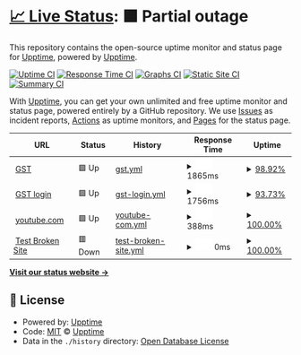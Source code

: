 # [📈 Live Status](https://https://test2a.github.io/GST_status/): <!--live status--> **🟧 Partial outage**

This repository contains the open-source uptime monitor and status page for [Upptime](https://upptime.js.org), powered by [Upptime](https://github.com/upptime/upptime).

[![Uptime CI](https://github.com/upptime/upptime/workflows/Uptime%20CI/badge.svg)](https://github.com/upptime/upptime/actions?query=workflow%3A%22Uptime+CI%22)
[![Response Time CI](https://github.com/upptime/upptime/workflows/Response%20Time%20CI/badge.svg)](https://github.com/upptime/upptime/actions?query=workflow%3A%22Response+Time+CI%22)
[![Graphs CI](https://github.com/upptime/upptime/workflows/Graphs%20CI/badge.svg)](https://github.com/upptime/upptime/actions?query=workflow%3A%22Graphs+CI%22)
[![Static Site CI](https://github.com/upptime/upptime/workflows/Static%20Site%20CI/badge.svg)](https://github.com/upptime/upptime/actions?query=workflow%3A%22Static+Site+CI%22)
[![Summary CI](https://github.com/upptime/upptime/workflows/Summary%20CI/badge.svg)](https://github.com/upptime/upptime/actions?query=workflow%3A%22Summary+CI%22)

With [Upptime](https://upptime.js.org), you can get your own unlimited and free uptime monitor and status page, powered entirely by a GitHub repository. We use [Issues](https://github.com/upptime/upptime/issues) as incident reports, [Actions](https://github.com/upptime/upptime/actions) as uptime monitors, and [Pages](https://https://test2a.github.io/GST_status/) for the status page.

<!--start: status pages-->
<!-- This summary is generated by Upptime (https://github.com/upptime/upptime) -->
<!-- Do not edit this manually, your changes will be overwritten -->
<!-- prettier-ignore -->
| URL | Status | History | Response Time | Uptime |
| --- | ------ | ------- | ------------- | ------ |
| <img alt="" src="https://icons.duckduckgo.com/ip3/www.gst.gov.in.ico" height="13"> [GST](https://www.gst.gov.in) | 🟩 Up | [gst.yml](https://github.com/test2a/GST_status/commits/HEAD/history/gst.yml) | <details><summary><img alt="Response time graph" src="./graphs/gst/response-time-week.png" height="20"> 1865ms</summary><br><a href="https://https://test2a.github.io/GST_status//history/gst"><img alt="Response time 1917" src="https://img.shields.io/endpoint?url=https%3A%2F%2Fraw.githubusercontent.com%2Ftest2a%2FGST_status%2FHEAD%2Fapi%2Fgst%2Fresponse-time.json"></a><br><a href="https://https://test2a.github.io/GST_status//history/gst"><img alt="24-hour response time 1876" src="https://img.shields.io/endpoint?url=https%3A%2F%2Fraw.githubusercontent.com%2Ftest2a%2FGST_status%2FHEAD%2Fapi%2Fgst%2Fresponse-time-day.json"></a><br><a href="https://https://test2a.github.io/GST_status//history/gst"><img alt="7-day response time 1865" src="https://img.shields.io/endpoint?url=https%3A%2F%2Fraw.githubusercontent.com%2Ftest2a%2FGST_status%2FHEAD%2Fapi%2Fgst%2Fresponse-time-week.json"></a><br><a href="https://https://test2a.github.io/GST_status//history/gst"><img alt="30-day response time 1854" src="https://img.shields.io/endpoint?url=https%3A%2F%2Fraw.githubusercontent.com%2Ftest2a%2FGST_status%2FHEAD%2Fapi%2Fgst%2Fresponse-time-month.json"></a><br><a href="https://https://test2a.github.io/GST_status//history/gst"><img alt="1-year response time 1917" src="https://img.shields.io/endpoint?url=https%3A%2F%2Fraw.githubusercontent.com%2Ftest2a%2FGST_status%2FHEAD%2Fapi%2Fgst%2Fresponse-time-year.json"></a></details> | <details><summary><a href="https://https://test2a.github.io/GST_status//history/gst">98.92%</a></summary><a href="https://https://test2a.github.io/GST_status//history/gst"><img alt="All-time uptime 99.71%" src="https://img.shields.io/endpoint?url=https%3A%2F%2Fraw.githubusercontent.com%2Ftest2a%2FGST_status%2FHEAD%2Fapi%2Fgst%2Fuptime.json"></a><br><a href="https://https://test2a.github.io/GST_status//history/gst"><img alt="24-hour uptime 98.21%" src="https://img.shields.io/endpoint?url=https%3A%2F%2Fraw.githubusercontent.com%2Ftest2a%2FGST_status%2FHEAD%2Fapi%2Fgst%2Fuptime-day.json"></a><br><a href="https://https://test2a.github.io/GST_status//history/gst"><img alt="7-day uptime 98.92%" src="https://img.shields.io/endpoint?url=https%3A%2F%2Fraw.githubusercontent.com%2Ftest2a%2FGST_status%2FHEAD%2Fapi%2Fgst%2Fuptime-week.json"></a><br><a href="https://https://test2a.github.io/GST_status//history/gst"><img alt="30-day uptime 99.70%" src="https://img.shields.io/endpoint?url=https%3A%2F%2Fraw.githubusercontent.com%2Ftest2a%2FGST_status%2FHEAD%2Fapi%2Fgst%2Fuptime-month.json"></a><br><a href="https://https://test2a.github.io/GST_status//history/gst"><img alt="1-year uptime 99.71%" src="https://img.shields.io/endpoint?url=https%3A%2F%2Fraw.githubusercontent.com%2Ftest2a%2FGST_status%2FHEAD%2Fapi%2Fgst%2Fuptime-year.json"></a></details>
| <img alt="" src="https://icons.duckduckgo.com/ip3/services.gst.gov.in.ico" height="13"> [GST login](https://services.gst.gov.in/services/login) | 🟩 Up | [gst-login.yml](https://github.com/test2a/GST_status/commits/HEAD/history/gst-login.yml) | <details><summary><img alt="Response time graph" src="./graphs/gst-login/response-time-week.png" height="20"> 1756ms</summary><br><a href="https://https://test2a.github.io/GST_status//history/gst-login"><img alt="Response time 1755" src="https://img.shields.io/endpoint?url=https%3A%2F%2Fraw.githubusercontent.com%2Ftest2a%2FGST_status%2FHEAD%2Fapi%2Fgst-login%2Fresponse-time.json"></a><br><a href="https://https://test2a.github.io/GST_status//history/gst-login"><img alt="24-hour response time 1722" src="https://img.shields.io/endpoint?url=https%3A%2F%2Fraw.githubusercontent.com%2Ftest2a%2FGST_status%2FHEAD%2Fapi%2Fgst-login%2Fresponse-time-day.json"></a><br><a href="https://https://test2a.github.io/GST_status//history/gst-login"><img alt="7-day response time 1756" src="https://img.shields.io/endpoint?url=https%3A%2F%2Fraw.githubusercontent.com%2Ftest2a%2FGST_status%2FHEAD%2Fapi%2Fgst-login%2Fresponse-time-week.json"></a><br><a href="https://https://test2a.github.io/GST_status//history/gst-login"><img alt="30-day response time 1653" src="https://img.shields.io/endpoint?url=https%3A%2F%2Fraw.githubusercontent.com%2Ftest2a%2FGST_status%2FHEAD%2Fapi%2Fgst-login%2Fresponse-time-month.json"></a><br><a href="https://https://test2a.github.io/GST_status//history/gst-login"><img alt="1-year response time 1755" src="https://img.shields.io/endpoint?url=https%3A%2F%2Fraw.githubusercontent.com%2Ftest2a%2FGST_status%2FHEAD%2Fapi%2Fgst-login%2Fresponse-time-year.json"></a></details> | <details><summary><a href="https://https://test2a.github.io/GST_status//history/gst-login">93.73%</a></summary><a href="https://https://test2a.github.io/GST_status//history/gst-login"><img alt="All-time uptime 95.01%" src="https://img.shields.io/endpoint?url=https%3A%2F%2Fraw.githubusercontent.com%2Ftest2a%2FGST_status%2FHEAD%2Fapi%2Fgst-login%2Fuptime.json"></a><br><a href="https://https://test2a.github.io/GST_status//history/gst-login"><img alt="24-hour uptime 97.58%" src="https://img.shields.io/endpoint?url=https%3A%2F%2Fraw.githubusercontent.com%2Ftest2a%2FGST_status%2FHEAD%2Fapi%2Fgst-login%2Fuptime-day.json"></a><br><a href="https://https://test2a.github.io/GST_status//history/gst-login"><img alt="7-day uptime 93.73%" src="https://img.shields.io/endpoint?url=https%3A%2F%2Fraw.githubusercontent.com%2Ftest2a%2FGST_status%2FHEAD%2Fapi%2Fgst-login%2Fuptime-week.json"></a><br><a href="https://https://test2a.github.io/GST_status//history/gst-login"><img alt="30-day uptime 94.15%" src="https://img.shields.io/endpoint?url=https%3A%2F%2Fraw.githubusercontent.com%2Ftest2a%2FGST_status%2FHEAD%2Fapi%2Fgst-login%2Fuptime-month.json"></a><br><a href="https://https://test2a.github.io/GST_status//history/gst-login"><img alt="1-year uptime 95.01%" src="https://img.shields.io/endpoint?url=https%3A%2F%2Fraw.githubusercontent.com%2Ftest2a%2FGST_status%2FHEAD%2Fapi%2Fgst-login%2Fuptime-year.json"></a></details>
| <img alt="" src="https://icons.duckduckgo.com/ip3/youtube.com.ico" height="13"> [youtube.com](https://youtube.com) | 🟩 Up | [youtube-com.yml](https://github.com/test2a/GST_status/commits/HEAD/history/youtube-com.yml) | <details><summary><img alt="Response time graph" src="./graphs/youtube-com/response-time-week.png" height="20"> 388ms</summary><br><a href="https://https://test2a.github.io/GST_status//history/youtube-com"><img alt="Response time 381" src="https://img.shields.io/endpoint?url=https%3A%2F%2Fraw.githubusercontent.com%2Ftest2a%2FGST_status%2FHEAD%2Fapi%2Fyoutube-com%2Fresponse-time.json"></a><br><a href="https://https://test2a.github.io/GST_status//history/youtube-com"><img alt="24-hour response time 435" src="https://img.shields.io/endpoint?url=https%3A%2F%2Fraw.githubusercontent.com%2Ftest2a%2FGST_status%2FHEAD%2Fapi%2Fyoutube-com%2Fresponse-time-day.json"></a><br><a href="https://https://test2a.github.io/GST_status//history/youtube-com"><img alt="7-day response time 388" src="https://img.shields.io/endpoint?url=https%3A%2F%2Fraw.githubusercontent.com%2Ftest2a%2FGST_status%2FHEAD%2Fapi%2Fyoutube-com%2Fresponse-time-week.json"></a><br><a href="https://https://test2a.github.io/GST_status//history/youtube-com"><img alt="30-day response time 374" src="https://img.shields.io/endpoint?url=https%3A%2F%2Fraw.githubusercontent.com%2Ftest2a%2FGST_status%2FHEAD%2Fapi%2Fyoutube-com%2Fresponse-time-month.json"></a><br><a href="https://https://test2a.github.io/GST_status//history/youtube-com"><img alt="1-year response time 381" src="https://img.shields.io/endpoint?url=https%3A%2F%2Fraw.githubusercontent.com%2Ftest2a%2FGST_status%2FHEAD%2Fapi%2Fyoutube-com%2Fresponse-time-year.json"></a></details> | <details><summary><a href="https://https://test2a.github.io/GST_status//history/youtube-com">100.00%</a></summary><a href="https://https://test2a.github.io/GST_status//history/youtube-com"><img alt="All-time uptime 100.00%" src="https://img.shields.io/endpoint?url=https%3A%2F%2Fraw.githubusercontent.com%2Ftest2a%2FGST_status%2FHEAD%2Fapi%2Fyoutube-com%2Fuptime.json"></a><br><a href="https://https://test2a.github.io/GST_status//history/youtube-com"><img alt="24-hour uptime 100.00%" src="https://img.shields.io/endpoint?url=https%3A%2F%2Fraw.githubusercontent.com%2Ftest2a%2FGST_status%2FHEAD%2Fapi%2Fyoutube-com%2Fuptime-day.json"></a><br><a href="https://https://test2a.github.io/GST_status//history/youtube-com"><img alt="7-day uptime 100.00%" src="https://img.shields.io/endpoint?url=https%3A%2F%2Fraw.githubusercontent.com%2Ftest2a%2FGST_status%2FHEAD%2Fapi%2Fyoutube-com%2Fuptime-week.json"></a><br><a href="https://https://test2a.github.io/GST_status//history/youtube-com"><img alt="30-day uptime 100.00%" src="https://img.shields.io/endpoint?url=https%3A%2F%2Fraw.githubusercontent.com%2Ftest2a%2FGST_status%2FHEAD%2Fapi%2Fyoutube-com%2Fuptime-month.json"></a><br><a href="https://https://test2a.github.io/GST_status//history/youtube-com"><img alt="1-year uptime 100.00%" src="https://img.shields.io/endpoint?url=https%3A%2F%2Fraw.githubusercontent.com%2Ftest2a%2FGST_status%2FHEAD%2Fapi%2Fyoutube-com%2Fuptime-year.json"></a></details>
| <img alt="" src="https://icons.duckduckgo.com/ip3/thissitedoesnotexist.koj.co.ico" height="13"> [Test Broken Site](https://thissitedoesnotexist.koj.co) | 🟥 Down | [test-broken-site.yml](https://github.com/test2a/GST_status/commits/HEAD/history/test-broken-site.yml) | <details><summary><img alt="Response time graph" src="./graphs/test-broken-site/response-time-week.png" height="20"> 0ms</summary><br><a href="https://https://test2a.github.io/GST_status//history/test-broken-site"><img alt="Response time 0" src="https://img.shields.io/endpoint?url=https%3A%2F%2Fraw.githubusercontent.com%2Ftest2a%2FGST_status%2FHEAD%2Fapi%2Ftest-broken-site%2Fresponse-time.json"></a><br><a href="https://https://test2a.github.io/GST_status//history/test-broken-site"><img alt="24-hour response time 0" src="https://img.shields.io/endpoint?url=https%3A%2F%2Fraw.githubusercontent.com%2Ftest2a%2FGST_status%2FHEAD%2Fapi%2Ftest-broken-site%2Fresponse-time-day.json"></a><br><a href="https://https://test2a.github.io/GST_status//history/test-broken-site"><img alt="7-day response time 0" src="https://img.shields.io/endpoint?url=https%3A%2F%2Fraw.githubusercontent.com%2Ftest2a%2FGST_status%2FHEAD%2Fapi%2Ftest-broken-site%2Fresponse-time-week.json"></a><br><a href="https://https://test2a.github.io/GST_status//history/test-broken-site"><img alt="30-day response time 0" src="https://img.shields.io/endpoint?url=https%3A%2F%2Fraw.githubusercontent.com%2Ftest2a%2FGST_status%2FHEAD%2Fapi%2Ftest-broken-site%2Fresponse-time-month.json"></a><br><a href="https://https://test2a.github.io/GST_status//history/test-broken-site"><img alt="1-year response time 0" src="https://img.shields.io/endpoint?url=https%3A%2F%2Fraw.githubusercontent.com%2Ftest2a%2FGST_status%2FHEAD%2Fapi%2Ftest-broken-site%2Fresponse-time-year.json"></a></details> | <details><summary><a href="https://https://test2a.github.io/GST_status//history/test-broken-site">100.00%</a></summary><a href="https://https://test2a.github.io/GST_status//history/test-broken-site"><img alt="All-time uptime 100.00%" src="https://img.shields.io/endpoint?url=https%3A%2F%2Fraw.githubusercontent.com%2Ftest2a%2FGST_status%2FHEAD%2Fapi%2Ftest-broken-site%2Fuptime.json"></a><br><a href="https://https://test2a.github.io/GST_status//history/test-broken-site"><img alt="24-hour uptime 100.00%" src="https://img.shields.io/endpoint?url=https%3A%2F%2Fraw.githubusercontent.com%2Ftest2a%2FGST_status%2FHEAD%2Fapi%2Ftest-broken-site%2Fuptime-day.json"></a><br><a href="https://https://test2a.github.io/GST_status//history/test-broken-site"><img alt="7-day uptime 100.00%" src="https://img.shields.io/endpoint?url=https%3A%2F%2Fraw.githubusercontent.com%2Ftest2a%2FGST_status%2FHEAD%2Fapi%2Ftest-broken-site%2Fuptime-week.json"></a><br><a href="https://https://test2a.github.io/GST_status//history/test-broken-site"><img alt="30-day uptime 100.00%" src="https://img.shields.io/endpoint?url=https%3A%2F%2Fraw.githubusercontent.com%2Ftest2a%2FGST_status%2FHEAD%2Fapi%2Ftest-broken-site%2Fuptime-month.json"></a><br><a href="https://https://test2a.github.io/GST_status//history/test-broken-site"><img alt="1-year uptime 100.00%" src="https://img.shields.io/endpoint?url=https%3A%2F%2Fraw.githubusercontent.com%2Ftest2a%2FGST_status%2FHEAD%2Fapi%2Ftest-broken-site%2Fuptime-year.json"></a></details>

<!--end: status pages-->

[**Visit our status website →**](https://https://test2a.github.io/GST_status/)

## 📄 License

- Powered by: [Upptime](https://github.com/upptime/upptime)
- Code: [MIT](./LICENSE) © [Upptime](https://upptime.js.org)
- Data in the `./history` directory: [Open Database License](https://opendatacommons.org/licenses/odbl/1-0/)
